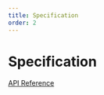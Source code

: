 ```yaml
---
title: Specification
order: 2
---
```


# Specification

[API Reference](../assets/spec.json "openapi:")
